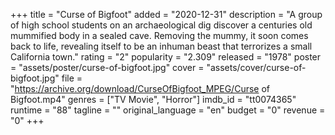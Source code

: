 +++
title = "Curse of Bigfoot"
added = "2020-12-31"
description = "A group of high school students on an archaeological dig discover a centuries old mummified body in a sealed cave. Removing the mummy, it soon comes back to life, revealing itself to be an inhuman beast that terrorizes a small California town."
rating = "2"
popularity = "2.309"
released = "1978"
poster = "assets/poster/curse-of-bigfoot.jpg"
cover = "assets/cover/curse-of-bigfoot.jpg"
file = "https://archive.org/download/CurseOfBigfoot_MPEG/Curse of Bigfoot.mp4"
genres = ["TV Movie", "Horror"]
imdb_id = "tt0074365"
runtime = "88"
tagline = ""
original_language = "en"
budget = "0"
revenue = "0"
+++
